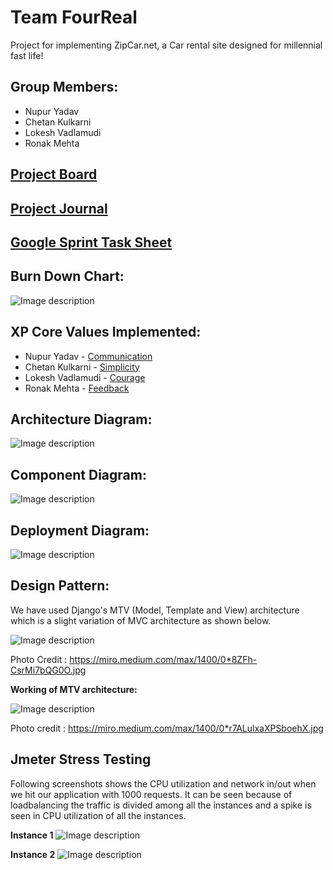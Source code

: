 # **Team FourReal**
Project for implementing ZipCar.net, a Car rental site designed for millennial fast life!

## **Group Members:**

* Nupur Yadav
* Chetan Kulkarni
* Lokesh Vadlamudi
* Ronak Mehta

## **[Project Board](https://github.com/gopinathsjsu/sp20-cmpe-202-sec-49-team-project-fourreal/projects/1)**

## **[Project Journal](https://github.com/gopinathsjsu/sp20-cmpe-202-sec-49-team-project-fourreal/tree/master/Documents/Journal)**

## **[Google Sprint Task Sheet](https://github.com/gopinathsjsu/sp20-cmpe-202-sec-49-team-project-fourreal/blob/master/Documents/Sprint%20Task%20Sheet_Four%20Real.xlsx)**

## **Burn Down Chart:**


![Image description](https://github.com/gopinathsjsu/sp20-cmpe-202-sec-49-team-project-fourreal/blob/master/Images/FourRealBurnDownChart.png)

## **XP Core Values Implemented:**

* Nupur Yadav - [Communication](https://github.com/gopinathsjsu/sp20-cmpe-202-sec-49-team-project-fourreal/blob/master/Documents/XP_CoreValues.md)
* Chetan Kulkarni - [Simplicity](https://github.com/gopinathsjsu/sp20-cmpe-202-sec-49-team-project-fourreal/blob/master/Documents/XP_CoreValues.md)
* Lokesh Vadlamudi - [Courage](https://github.com/gopinathsjsu/sp20-cmpe-202-sec-49-team-project-fourreal/blob/master/Documents/XP_CoreValues.md)
* Ronak Mehta - [Feedback](https://github.com/gopinathsjsu/sp20-cmpe-202-sec-49-team-project-fourreal/blob/master/Documents/XP_CoreValues.md)

## **Architecture Diagram:**

![Image description](https://github.com/gopinathsjsu/sp20-cmpe-202-sec-49-team-project-fourreal/blob/master/Images/Architecture%20Diagram.jpeg)

## **Component Diagram:**

![Image description](https://github.com/gopinathsjsu/sp20-cmpe-202-sec-49-team-project-fourreal/blob/master/Images/Component%20Diagram.jpeg)

## **Deployment Diagram:**

![Image description](https://github.com/gopinathsjsu/sp20-cmpe-202-sec-49-team-project-fourreal/blob/master/Images/Deployment%20Diagram.jpeg)

## **Design Pattern:**
We have used Django's MTV (Model, Template and View) architecture which is a slight variation of MVC architecture as shown below.

![Image description](https://miro.medium.com/max/1400/0*8ZFh-CsrMi7bQG0O.jpg)

Photo Credit : https://miro.medium.com/max/1400/0*8ZFh-CsrMi7bQG0O.jpg

**Working of MTV architecture:**

![Image description](https://miro.medium.com/max/1400/0*r7ALulxaXPSboehX.jpg)

Photo credit : https://miro.medium.com/max/1400/0*r7ALulxaXPSboehX.jpg

## Jmeter Stress Testing

Following screenshots shows the CPU utilization and network in/out when we hit our application with 1000 requests. It can be seen because of loadbalancing the traffic is divided among all the instances and a spike is seen in CPU utilization of all the instances.

**Instance 1**
![Image description](https://github.com/gopinathsjsu/sp20-cmpe-202-sec-49-team-project-fourreal/blob/master/Images/StressTesting_CPU_utilization.png)

**Instance 2**
![Image description](https://github.com/gopinathsjsu/sp20-cmpe-202-sec-49-team-project-fourreal/blob/master/Images/StressTesting_CPU%20utilization2.png)



